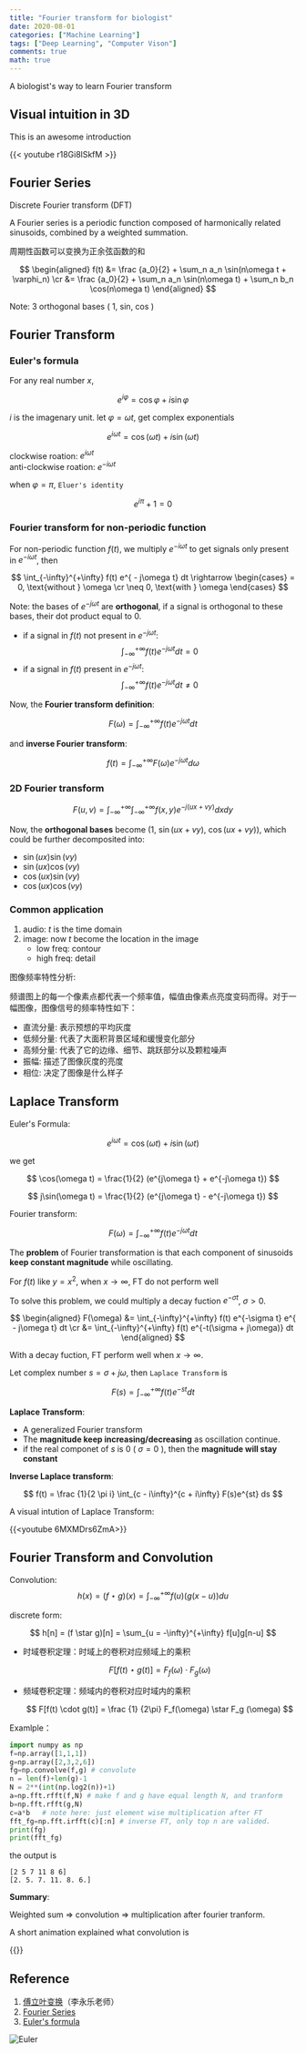 ```yaml
---
title: "Fourier transform for biologist"
date: 2020-08-01
categories: ["Machine Learning"]
tags: ["Deep Learning", "Computer Vison"]
comments: true
math: true
---
```


A biologist's way to learn Fourier transform

## Visual intuition in 3D

This is an awesome introduction

{{< youtube r18Gi8lSkfM >}}


## Fourier Series

Discrete Fourier transform (DFT)


A Fourier series is a periodic function composed of harmonically related sinusoids, combined by a weighted summation.

周期性函数可以变换为正余弦函数的和

$$
\begin{aligned}
f(t) &= \frac {a_0}{2} + \sum_n a_n \sin(n\omega t + \varphi_n) \cr
&=  \frac {a_0}{2} +  \sum_n a_n \sin(n\omega t) + \sum_n b_n \cos(n\omega t)
\end{aligned}
$$


Note: 3 orthogonal bases ( 1, sin, cos )

## Fourier Transform

### Euler's formula

For any real number $x$,

$$
e^{i\varphi} = \cos \varphi + i \sin \varphi
$$

$i$ is the imagenary unit. let $\varphi = \omega t$, get complex exponentials

$$
e^{i\omega t} = \cos (\omega t) + i \sin (\omega t)
$$

clockwise roation: $e^{i\omega t}$  
anti-clockwise roation: $e^{ - i\omega t}$

when $\varphi = \pi$, `Eluer's identity`

$$
e^{i\pi} + 1 = 0
$$



### Fourier transform for non-periodic function

For non-periodic function $f(t)$, we multiply $e^{ - i\omega t}$ to get signals only present in $e^{ - i\omega t}$, then

$$
\int_{-\infty}^{+\infty} f(t) e^{ - j\omega t} dt \rightarrow \begin{cases} = 0, \text{without } \omega \cr 
\neq 0, \text{with } \omega 
\end{cases}
$$

Note: the bases of $e^{ - j\omega t}$ are **orthogonal**, if a signal is orthogonal to these bases, their dot product equal to 0. 

- if a signal in $f(t)$ not present in $e^{ - j\omega t}$: $$\int_{-\infty}^{+\infty} f(t) e^{ - j\omega t} dt = 0$$
- if a signal in $f(t)$ present in $e^{ - j\omega t}$: $$\int_{-\infty}^{+\infty} f(t) e^{ - j\omega t} dt \neq 0$$

Now, the **Fourier transform definition**:

$$
F(\omega) = \int_{-\infty}^{+\infty} f(t) e^{ - j\omega t} dt
$$

and **inverse Fourier transform**:

$$
f(t) = \int_{-\infty}^{+\infty} F(\omega) e^{ - j\omega t}d \omega
$$

### 2D Fourier transform

$$
F(u, v) = \int_{-\infty}^{+\infty} \int_{-\infty}^{+\infty} f(x,y) e^{ - j(ux + vy)} dxdy
$$

Now, the **orthogonal bases** become (1, $\sin(ux + vy)$, $\cos(ux + vy)$), which could be further decomposited into: 
- $\sin(ux)\sin(vy)$
- $\sin(ux)\cos(vy)$
- $\cos(ux)\sin(vy)$
- $\cos(ux)\cos(vy)$


### Common application

1. audio: $t$ is the time domain
2. image: now $t$ become the location in the image
   - low freq: contour
   - high freq: detail

图像频率特性分析:

频谱图上的每一个像素点都代表一个频率值，幅值由像素点亮度变码而得。对于一幅图像，图像信号的频率特性如下：

* 直流分量: 表示预想的平均灰度
* 低频分量: 代表了大面积背景区域和缓慢变化部分
* 高频分量: 代表了它的边缘、细节、跳跃部分以及颗粒噪声
* 振幅: 描述了图像灰度的亮度
* 相位: 决定了图像是什么样子


## Laplace Transform 

Euler's Formula:

$$
e^{i\omega t} = \cos (\omega t) + i \sin (\omega t)
$$


we get 

$$
\cos(\omega t) = \frac{1}{2} (e^{j\omega t} + e^{-j\omega t})
$$

$$
j\sin(\omega t) =  \frac{1}{2} (e^{j\omega t} - e^{-j\omega t})
$$


Fourier transform:

$$
F(\omega) = \int_{-\infty}^{+\infty} f(t) e^{ - j\omega t} dt
$$

The **problem** of Fourier transformation is that each component of sinusoids **keep constant magnitude** while oscillating.  

For $f(t)$ like $y = x^2$, when $x \rightarrow \infty$, FT do not perform well

To solve this problem, we could multiply a decay fuction $e^{-\sigma t}$, $\sigma > 0$. 


$$
\begin{aligned}
F(\omega) &= \int_{-\infty}^{+\infty} f(t) e^{-\sigma t} e^{ - j\omega t} dt \cr
&= \int_{-\infty}^{+\infty} f(t) e^{-t(\sigma + j\omega)} dt
\end{aligned}
$$

With a decay fuction, FT perform well when $x \rightarrow \infty$.

Let complex number $s = \sigma + j\omega$, then `Laplace Transform` is

$$
F(s) = \int_{-\infty}^{+\infty} f(t) e^{-st} dt
$$

**Laplace Transform**: 

- A generalized Fourier transform
- The **magnitude keep increasing/decreasing** as oscillation continue.
- if the real componet of $s$ is 0 ( $\sigma = 0$ ), then the **magnitude will stay constant**


**Inverse Laplace transform**:

$$
f(t) = \frac {1}{2 \pi i} \int_{c - i\infty}^{c + i\infty} F(s)e^{st} ds
$$


A visual intution of Laplace Transform:

{{<youtube 6MXMDrs6ZmA>}}

## Fourier Transform and Convolution

Convolution:
$$
h(x) = (f \star g)(x) = \int_{-\infty}^{+\infty} f(u)(g(x-u))du
$$

discrete form:

$$
h[n] = (f \star g)[n] = \sum_{u = -\infty}^{+\infty} f[u]g[n-u]
$$

- 时域卷积定理：时域上的卷积对应频域上的乘积 
  
  $$
  F[f(t) \star g(t)] = F_f(\omega) \cdot F_g (\omega)
  $$ 

- 频域卷积定理：频域内的卷积对应时域内的乘积

  $$
  F[f(t) \cdot g(t)] = \frac {1} {2\pi} F_f(\omega) \star F_g (\omega)
  $$ 
  

Examlple：

```python
import numpy as np
f=np.array([1,1,1])
g=np.array([2,3,2,6])
fg=np.convolve(f,g) # convolute
n = len(f)+len(g)-1
N = 2**(int(np.log2(n))+1)
a=np.fft.rfft(f,N) # make f and g have equal length N, and tranform
b=np.fft.rfft(g,N) 
c=a*b   # note here: just element wise multiplication after FT
fft_fg=np.fft.irfft(c)[:n] # inverse FT, only top n are valided.
print(fg)
print(fft_fg)
```
the output is

```
[2 5 7 11 8 6]
[2. 5. 7. 11. 8. 6.]
```

**Summary**:

Weighted sum => convolution => multiplication after fourier tranform.


A short animation explained what convolution is 

{{<youtube f0t-OCG79-U>}}


## Reference

1. [傅立叶变换](https://www.youtube.com/watch?v=0LuyxzqI3Hk)（李永乐老师）  
2. [Fourier Series](https://en.wikipedia.org/wiki/Fourier_series)
3. [Euler's formula](https://en.wikipedia.org/wiki/Euler%27s_formula)

![Euler](/images/ml/Euler_formula.svg.png)